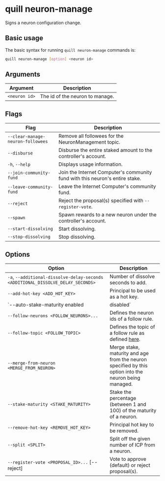 # quill neuron-manage

Signs a neuron configuration change.

## Basic usage

The basic syntax for running `quill neuron-manage` commands is:

``` bash
quill neuron-manage [option] <neuron id>
```

## Arguments

| Argument                 | Description                                     |
|----------------------|-------------------------------------------------|
| `<neuron id>`       | The id of the neuron to manage. |

## Flags

| Flag                 | Description                                     |
|----------------------|-------------------------------------------------|
| `--clear-manage-neuron-followees` | Remove all followees for the NeuronManagement topic. |
| `--disburse` | Disburse the entire staked amount to the controller's account. |
| `-h`, `--help`       | Displays usage information.                     |
| `--join-community-fund` | Join the Internet Computer's community fund with this neuron's entire stake. |
| `--leave-community-fund` | Leave the Internet Computer's community fund. |
| `--reject` | Reject the proposal(s) specified with `--register-vote`. |
| `--spawn` | Spawn rewards to a new neuron under the controller's account. |
| `--start-dissolving` | Start dissolving. |
| `--stop-dissolving` | Stop dissolving. |

## Options

| Option | Description |
|----------|-------------|
| `-a`, `--additional-dissolve-delay-seconds <ADDITIONAL_DISSOLVE_DELAY_SECONDS>` | Number of dissolve seconds to add. |
| `--add-hot-key <ADD_HOT_KEY>` | Principal to be used as a hot key. |
| `--auto-stake-maturity enabled|disabled` | Set whether new maturity should be automatically staked. |
| `--follow-neurons <FOLLOW_NEURONS>...` | Defines the neuron ids of a follow rule. |
| `--follow-topic <FOLLOW_TOPIC>` | Defines the topic of a follow rule as defined [here](https://github.com/dfinity/ic/blob/4c9e71499d90d00da986dbe7b985d861fd031c4e/rs/nns/governance/gen/ic_nns_governance.pb.v1.rs#L1571-L1632). |
| `--merge-from-neuron <MERGE_FROM_NEURON>` | Merge stake, maturity and age from the neuron specified by this option into the neuron being managed. |
| `--stake-maturity <STAKE_MATURITY>` | Stake the percentage (between 1 and 100) of the maturity of a neuron. |
| `--remove-hot-key <REMOVE_HOT_KEY>` | Principal hot key to be removed. |
| `--split <SPLIT>` | Split off the given number of ICP from a neuron. |
| `--register-vote <PROPOSAL_ID>...` [--reject] | Vote to approve (default) or reject proposal(s). |

